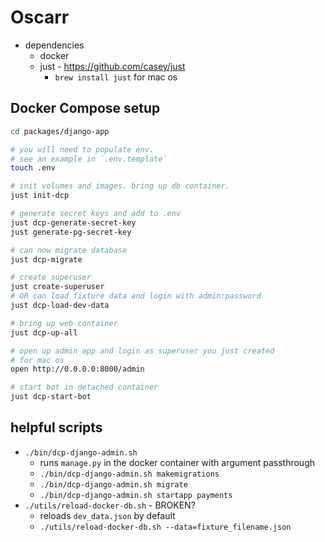 # Oscarr

* dependencies
  * docker
  * just - https://github.com/casey/just
    * `brew install just` for mac os

## Docker Compose setup
```sh
cd packages/django-app

# you will need to populate env.
# see an example in `.env.template`
touch .env

# init volumes and images. bring up db container.
just init-dcp

# generate secret keys and add to .env
just dcp-generate-secret-key
just generate-pg-secret-key

# can now migrate database
just dcp-migrate

# create superuser
just create-superuser
# OR can load fixture data and login with admin:password
just dcp-load-dev-data

# bring up web container
just dcp-up-all

# open up admin app and login as superuser you just created
# for mac os
open http://0.0.0.0:8000/admin

# start bot in detached container
just dcp-start-bot
```

## helpful scripts
* `./bin/dcp-django-admin.sh`
  * runs `manage.py` in the docker container with argument passthrough
  * `./bin/dcp-django-admin.sh makemigrations`
  * `./bin/dcp-django-admin.sh migrate`
  * `./bin/dcp-django-admin.sh startapp payments`
* `./utils/reload-docker-db.sh` - BROKEN?
  * reloads `dev_data.json` by default
  * `./utils/reload-docker-db.sh --data=fixture_filename.json`
